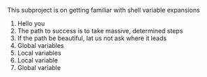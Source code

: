 This subproject is on getting familiar with shell variable expansions
1. Hello you
2. The path to success is to take massive, determined steps
3. If the path be beautiful, lat us not ask where it leads
4. Global variables
5. Local variables
6. Local variable
7. Global variable
